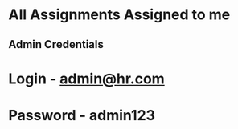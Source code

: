 
# **All Assignments Assigned to me**

## Admin Credentials
# Login - admin@hr.com <br>
# Password - admin123
